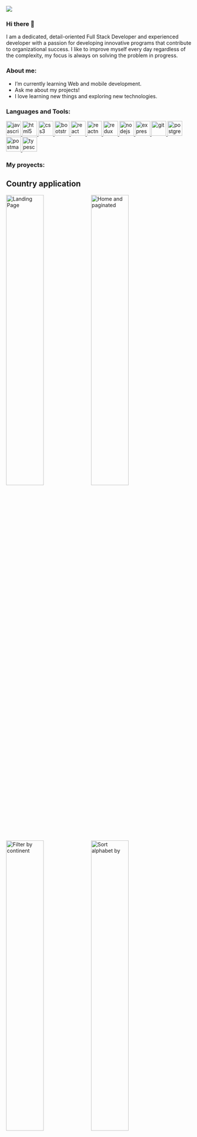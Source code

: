 ![](https://media.giphy.com/media/rvVHtEf42qjWDgmsDp/giphy.gif)

### Hi there 👋

I am a dedicated, detail-oriented Full Stack Developer and experienced developer with a passion for developing innovative programs that contribute to organizational success. I like to improve myself every day regardless of the complexity, my focus is always on solving the problem in progress.

<h3 align="left">About me:</h3>

- I’m currently learning Web and mobile development.
- Ask me about my projects!
- I love learning new things and exploring new technologies.

<h3 align="left">Languages and Tools:</h3>
<p align="left">  <a href="https://developer.mozilla.org/en-US/docs/Web/JavaScript" target="_blank"> <img src="https://upload.wikimedia.org/wikipedia/commons/thumb/9/99/Unofficial_JavaScript_logo_2.svg/1024px-Unofficial_JavaScript_logo_2.svg.png" alt="javascript" width="40" height="40"/> </a> 
<a href="https://www.w3.org/html/" target="_blank"> <img src="https://upload.wikimedia.org/wikipedia/commons/thumb/3/38/HTML5_Badge.svg/600px-HTML5_Badge.svg.png" alt="html5" width="40" height="40"/> </a>
<a href="https://www.w3schools.com/css/" target="_blank"> <img src="https://cdn4.iconfinder.com/data/icons/social-media-logos-6/512/121-css3-512.png" alt="css3" width="40" height="40"/> </a> 
<a href="https://getbootstrap.com" target="_blank"> <img src="https://upload.wikimedia.org/wikipedia/commons/thumb/b/b2/Bootstrap_logo.svg/1024px-Bootstrap_logo.svg.png" alt="bootstrap" width="40" height="40"/> </a> 
<a href="https://reactjs.org/" target="_blank"> <img src="https://seeklogo.com/images/R/react-logo-7B3CE81517-seeklogo.com.png" alt="react" width="40" height="40"/> </a> 
<a href="https://reactnative.dev/" target="_blank"> <img src="https://reactnative.dev/img/header_logo.svg" alt="reactnative" width="40" height="40"/> </a> 
<a href="https://redux.js.org" target="_blank"> <img src="https://seeklogo.com/images/R/redux-logo-9CA6836C12-seeklogo.com.png" alt="redux" width="40" height="40"/> </a> 
<a href="https://nodejs.org" target="_blank"> <img src="https://cdn.pixabay.com/photo/2015/04/23/17/41/node-js-736399_960_720.png" alt="nodejs" height="40"/> </a>
<a href="https://expressjs.com" target="_blank"> <img src="https://i.cloudup.com/zfY6lL7eFa-3000x3000.png" alt="express" height="40"/> </a> 
<a href="https://git-scm.com/" target="_blank"> <img src="https://www.vectorlogo.zone/logos/git-scm/git-scm-icon.svg" alt="git" width="40" height="40"/> </a> 
<a href="https://www.postgresql.org" target="_blank"> <img src="https://upload.wikimedia.org/wikipedia/commons/thumb/2/29/Postgresql_elephant.svg/1200px-Postgresql_elephant.svg.png" alt="postgresql" width="40" height="40"/> </a> 
<a href="https://postman.com" target="_blank"> <img src="https://www.vectorlogo.zone/logos/getpostman/getpostman-icon.svg" alt="postman" width="40" height="40"/> </a> 
<a href="https://www.typescriptlang.org/" target="_blank"> <img src="https://upload.wikimedia.org/wikipedia/commons/thumb/4/4c/Typescript_logo_2020.svg/1200px-Typescript_logo_2020.svg.png" alt="typescript" width="40" height="40"/> </a>
  
  
  
 <h3 align="left">My proyects:</h3>
 <h2 align="left">Country application</h2>
 
 <p>
  <a><img width="45%" src="https://user-images.githubusercontent.com/78769625/158902871-95403533-0896-451c-ba10-30d31a54f502.png" alt="Landing Page" ></a>
  <a><img width="45%" src="https://user-images.githubusercontent.com/78769625/158903702-178139f2-d049-4f84-a73b-15134db19837.png" alt="Home and paginated "></a>
  <a><img width="45%" src="https://user-images.githubusercontent.com/78769625/158904096-e67088aa-d31d-4229-acd7-8f8a93afb507.png" alt="Filter by continent"></a>
  <a><img width="45%" src="https://user-images.githubusercontent.com/78769625/158905744-134ed46f-d858-4e77-9033-3e3e2eb4a245.png" alt="Sort alphabet by"></a>
  </p>
  <p>
  The project is about Countries and consists of a SPA (Single Page Application) using React for the Front End and redux as state management. All components were developed with CSS without the use of external libraries. The SPA consumes data from an API (restcountries) and a Database created in postgreSQl, through a Back End developed in Node.Js using Express, adding new features to the original API. Some features of the project: Sorting and filters, controlled form for creating activities, search cache.
  <p>
    https://www.linkedin.com/feed/update/urn:li:activity:6910047377395449856/
  </p>
  
  </p>
  <p>
  <a><img width="45%" src="https://user-images.githubusercontent.com/78769625/158905937-14ed12a9-4c21-4541-91cc-95f5a9126c2b.png" alt="SearchBar"></a>
  <a><img width="45%" src="https://user-images.githubusercontent.com/78769625/158906166-53c69e53-aaf2-45d3-aac6-192429046692.png" alt="Add activity"></a>
  <a><img width="45%" src="https://user-images.githubusercontent.com/78769625/158906317-76a0e66b-1c9f-442f-8f74-36c7f5f14632.png" alt="Create activity"></a>
  <a><img width="45%" src="https://user-images.githubusercontent.com/78769625/158906749-85cf0eda-94d3-4f69-898a-a59aba31f717.png" alt="Country detail"></a>
  <a><img width="45%" src="https://user-images.githubusercontent.com/78769625/158906563-2b3d3750-57cc-454f-9cad-ecd01ee54796.png" alt="Activity created in the country"></a>
 </p>
 <h2 align="left">E-commerce Beef Shop</h2>
 <p>
  Development of a SPA (Single Page Application) using React for the Front End and redux as state management. All the components were developed with CSS without the   use of libraries external. The SPA consumes data from an API (restcountries) and a Database created in postgreSQl, through a Back End developed in Node.Js using     Express, adding new functionalities to the original API. Some features of the project: Ordering and filters, controlled form for the creation of activities, cache   of search.
   <p>
  <a><img width="45%" src="![BeefShop](https://user-images.githubusercontent.com/78769625/166521348-ced29bec-51b1-4576-b7d7-2ac42a26bf61.png)"
alt="SearchBar"></a>
  <a><img width="45%" src="https://user-images.githubusercontent.com/78769625/158906166-53c69e53-aaf2-45d3-aac6-192429046692.png" alt="Add activity"></a>
  <a><img width="45%" src="https://user-images.githubusercontent.com/78769625/158906317-76a0e66b-1c9f-442f-8f74-36c7f5f14632.png" alt="Create activity"></a>
 </p>
  <p>
  https://beefshop.vercel.app/
  </p>
</p>

    
<h3 align="left">Connect with me:</h3>
<span >
<a href="https://www.linkedin.com/in/fabricio-olivera-developer/" ><img width="5%" src="https://cdn-icons-png.flaticon.com/512/174/174857.png"> &nbsp;
<a href="mailto:oliverafabricio25@gmail.com" ><img width="5%" src="https://cdn.icon-icons.com/icons2/2631/PNG/512/gmail_new_logo_icon_159149.png">
</span>




